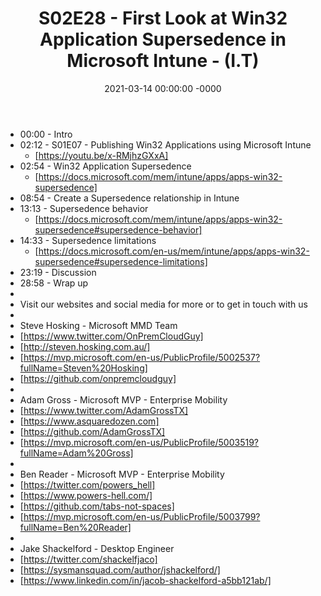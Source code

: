 ﻿---
layout: post
title: "S02E28 - First Look at Win32 Application Supersedence in Microsoft Intune - (I.T)"
date: 2021-03-14 00:00:00 -0000
categories:
---
 * 00:00 - Intro
 * 02:12 - S01E07 - Publishing Win32 Applications using Microsoft Intune
   - [https://youtu.be/x-RMjhzGXxA]
 * 02:54 - Win32 Application Supersedence
   - [https://docs.microsoft.com/mem/intune/apps/apps-win32-supersedence]
 * 08:54 - Create a Supersedence relationship in Intune
 * 13:13 - Supersedence behavior
   -  [https://docs.microsoft.com/mem/intune/apps/apps-win32-supersedence#supersedence-behavior]
 * 14:33 - Supersedence limitations
   -  [https://docs.microsoft.com/en-us/mem/intune/apps/apps-win32-supersedence#supersedence-limitations]
 * 23:19 - Discussion
 * 28:58 - Wrap up
 * 
 * Visit our websites and social media for more or to get in touch with us
 * 
 * Steve Hosking - Microsoft MMD Team
 * [https://www.twitter.com/OnPremCloudGuy]
 * [http://steven.hosking.com.au/]
 * [https://mvp.microsoft.com/en-us/PublicProfile/5002537?fullName=Steven%20Hosking]
 * [https://github.com/onpremcloudguy]
 * 
 * Adam Gross - Microsoft MVP - Enterprise Mobility
 * [https://www.twitter.com/AdamGrossTX]
 * [https://www.asquaredozen.com]
 * [https://github.com/AdamGrossTX]
 * [https://mvp.microsoft.com/en-us/PublicProfile/5003519?fullName=Adam%20Gross]
 * 
 * Ben Reader - Microsoft MVP - Enterprise Mobility
 * [https://twitter.com/powers_hell]
 * [https://www.powers-hell.com/]
 * [https://github.com/tabs-not-spaces]
 * [https://mvp.microsoft.com/en-us/PublicProfile/5003799?fullName=Ben%20Reader]
 * 
 * Jake Shackelford - Desktop Engineer
 * [https://twitter.com/shackelfjaco]
 * [https://sysmansquad.com/author/jshackelford/]
 * [https://www.linkedin.com/in/jacob-shackelford-a5bb121ab/]
